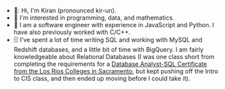 - 👋: Hi, I'm Kiran (pronounced kir-un).
- 👀 I'm interested in programming, data, and mathematics.
- 🌱 I am a software engineer with experience in JavaScript and Python. I have also previously worked with C/C++.
- :file_cabinet: I've spent a lot of time writing SQL and working with MySQL and Redshift databases, and a little bit of time with BigQuery. I am fairly knowledgeable about Relational Databases (I was one class short from completing the requirements for a [Database Analyst-SQL Certificate from the Los Rios Colleges in Sacramento](https://crc.losrios.edu/academics/programs-and-majors/computer-information-science), but kept pushing off the Intro to CIS class, and then ended up moving before I could take it).

<!---
kiranbanger/kiranbanger is a ✨ special ✨ repository because its `README.md` (this file) appears on your GitHub profile.
You can click the Preview link to take a look at your changes.
--->


